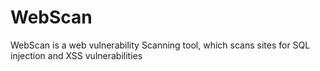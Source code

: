 # WebScan
WebScan is a web vulnerability Scanning tool, which scans sites for SQL injection and XSS vulnerabilities
